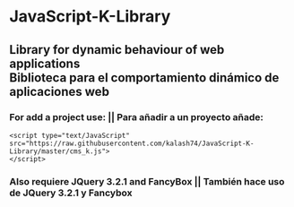 # JavaScript-K-Library
<h2> Library for dynamic behaviour of web applications<br />
Biblioteca para el comportamiento dinámico de aplicaciones web</h2>

### For add a project use: || Para añadir a un proyecto añade:
```
<script type="text/JavaScript" src="https://raw.githubusercontent.com/kalash74/JavaScript-K-Library/master/cms_k.js">
</script>
```

### Also requiere JQuery 3.2.1 and FancyBox || También hace uso de JQuery 3.2.1 y Fancybox

